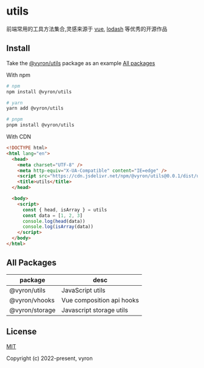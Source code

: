 # utils

前端常用的工具方法集合,灵感来源于 [vue](https://github.com/vuejs/core), [lodash](https://github.com/lodash/lodash) 等优秀的开源作品

## Install

Take the [@vyron/utils](https://www.npmjs.com/package/@vyron/utils) package as an example [All packages](#all-packages)

With npm

```zsh
# npm
npm install @vyron/utils

# yarn
yarn add @vyron/utils

# pnpm
pnpm install @vyron/utils

```

With CDN

```html
<!DOCTYPE html>
<html lang="en">
  <head>
    <meta charset="UTF-8" />
    <meta http-equiv="X-UA-Compatible" content="IE=edge" />
    <script src="https://cdn.jsdelivr.net/npm/@vyron/utils@0.0.1/dist/utils.global.js"></script>
    <title>utils</title>
  </head>

  <body>
    <script>
      const { head, isArray } = utils
      const data = [1, 2, 3]
      console.log(head(data))
      console.log(isArray(data))
    </script>
  </body>
</html>
```

## All Packages

| package        | desc                      |
| -------------- | ------------------------- |
| @vyron/utils   | JavaScript utils          |
| @vyron/vhooks  | Vue composition api hooks |
| @vyron/storage | Javascript storage utils  |

## License

[MIT](./LICENSE)

Copyright (c) 2022-present, vyron
